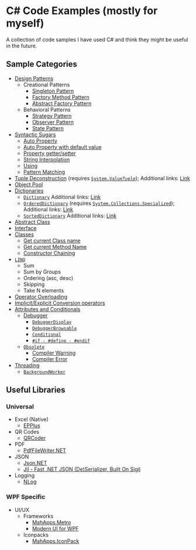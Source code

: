 # C# Code Examples (mostly for myself)

A collection of code samples I have used C# and think they might be useful in the future.

## Sample Categories
* [Design Patterns](CSharp%20Code%20Samples/CodeSamples/Patterns)
  * Creational Patterns
	* [Singleton Pattern](CSharp%20Code%20Samples/CodeSamples/Patterns/Creational/SingletonPattern.cs)
	* [Factory Method Pattern](CSharp%20Code%20Samples/CodeSamples/Patterns/Creational/FactoryMethodPattern.cs)
	* [Abstract Factory Pattern](CSharp%20Code%20Samples/CodeSamples/Patterns/Creational/AbstractFactoryPattern.cs)
  * Behavioral Patterns
	* [Strategy Pattern](CSharp%20Code%20Samples/CodeSamples/Patterns/Behavioral/StrategyPattern.cs)
	* [Observer Pattern](CSharp%20Code%20Samples/CodeSamples/Patterns/Behavioral/ObserverPattern.cs)
	* [State Pattern](CSharp%20Code%20Samples/CodeSamples/Patterns/Behavioral/StatePattern.cs)
* [Syntactic Sugars](CSharp%20Code%20Samples/CodeSamples/SyntacticSugars)
  * [Auto Property](CSharp%20Code%20Samples/CodeSamples/SyntacticSugars/PropertiesSample.cs#L34)
  * [Auto Property with default value](CSharp%20Code%20Samples/CodeSamples/SyntacticSugars/PropertiesSample.cs#L35)
  * [Property getter/setter](CSharp%20Code%20Samples/CodeSamples/SyntacticSugars/PropertiesSample.cs#L11)
  * [String Interpolation](CSharp%20Code%20Samples/CodeSamples/SyntacticSugars/StringInterpolationSample.cs)
  * [Using](CSharp%20Code%20Samples/CodeSamples/SyntacticSugars/UsingSample.cs)
  * [Pattern Matching](CSharp%20Code%20Samples/CodeSamples/SyntacticSugars/PatternMatchingSample.cs)
* [Tuple Deconstruction](CSharp%20Code%20Samples/CodeSamples/TupleDeconstruction) (requires [`System.ValueTuple`](https://www.nuget.org/packages/System.ValueTuple/)); Additional links: [Link](https://docs.microsoft.com/en-us/dotnet/csharp/deconstruct)
* [Object Pool](CSharp%20Code%20Samples/CodeSamples/UsefulClasses/ObjectPoolSample.cs)
* [Dictionaries](CSharp%20Code%20Samples/CodeSamples/UsefulClasses/Dictionaries.cs)
  * [`Dictionary`](CSharp%20Code%20Samples/CodeSamples/UsefulClasses/Dictionaries.cs#L42) Additional links: [Link](https://www.dotnetperls.com/dictionary)
  * [`OrderedDictionary`](CSharp%20Code%20Samples/CodeSamples/UsefulClasses/Dictionaries.cs#L50) (requires [`System.Collections.Specialized`](https://www.nuget.org/packages/System.Collections.Specialized/)); Additional links: [Link](https://www.geeksforgeeks.org/c-sharp-ordereddictionary-class/)
  * [`SortedDictionary`](CSharp%20Code%20Samples/CodeSamples/UsefulClasses/Dictionaries.cs#L65) Additional links: [Link](https://www.dotnetperls.com/sorteddictionary)
* [Abstract Class](CSharp%20Code%20Samples/CodeSamples/SampleExecute.cs)
* [Interface](CSharp%20Code%20Samples/CodeSamples/ISampleExecute.cs)
* [Classes](CSharp%20Code%20Samples/CodeSamples/Classes)
  * [Get current Class name](CSharp%20Code%20Samples/CodeSamples/Classes/ClassAndMethodNamesSample.cs#L9)
  * [Get current Method Name](CSharp%20Code%20Samples/CodeSamples/Classes/ClassAndMethodNamesSample.cs#L10)
  * [Constructor Chaining](CSharp%20Code%20Samples/CodeSamples/Classes/ConstructorChainingSample.cs)
* [`LINQ`](CSharp%20Code%20Samples/CodeSamples/Useful/LinqSample.cs)
  * Sum
  * Sum by Groups
  * Ordering (asc, desc)
  * Skipping
  * Take N elements
* [Operator Overloading](CSharp%20Code%20Samples/CodeSamples/Alterations/OperatorOverloadingSample.cs)
* [Implicit/Explicit Conversion operators](CSharp%20Code%20Samples/CodeSamples/Alterations/EntityConversionSample.cs)
* [Attributes and Conditionals](CSharp%20Code%20Samples/CodeSamples/Attributes)
  * [Debugger](CSharp%20Code%20Samples/CodeSamples/Attributes/DebuggingSample.cs)
    * [`DebuggerDisplay`](CSharp%20Code%20Samples/CodeSamples/Attributes/DebuggingSample.cs)
	* [`DebuggerBrowsable`](CSharp%20Code%20Samples/CodeSamples/Attributes/DebuggingSample.cs)
	* [`Conditional`](CSharp%20Code%20Samples/CodeSamples/Attributes/DebuggingSample.cs)
	* [`#if - #define - #endif`](CSharp%20Code%20Samples/CodeSamples/Attributes/DebuggingSample.cs)
  * [`Obsolete`](CSharp%20Code%20Samples/CodeSamples/Attributes/ObsoleteSample.cs)
    * [Compiler Warning](CSharp%20Code%20Samples/CodeSamples/Attributes/ObsoleteSample.cs)
	* [Compiler Error](CSharp%20Code%20Samples/CodeSamples/Attributes/ObsoleteSample.cs)
* [Threading](CSharp%20Code%20Samples/CodeSamples/MultiThreading)
  * [`BackgroundWorker`](CSharp%20Code%20Samples/CodeSamples/MultiThreading/BackgroundWorkerSample.cs)

  
## Useful Libraries

### Universal
* Excel (Native)
  * [EPPlus](https://github.com/JanKallman/EPPlus)
* QR Codes
  * [QRCoder](https://github.com/codebude/QRCoder)
* PDF
  * [PdfFileWriter.NET](https://github.com/jeske/PdfFileWriter.NET)
* JSON
  * [Json.NET](https://www.newtonsoft.com/json)
  * [Jil - Fast .NET JSON (De)Serializer, Built On Sigil](https://github.com/kevin-montrose/Jil)
* Logging
  * [NLog](https://nlog-project.org/)
  
### WPF Specific
* UI/UX
  * Frameworks
    * [MahApps.Metro](https://github.com/MahApps/MahApps.Metro)
	* [Modern UI for WPF](https://github.com/firstfloorsoftware/mui)
  * Iconpacks
    * [MahApps.IconPack](https://github.com/MahApps/MahApps.Metro.IconPacks)
